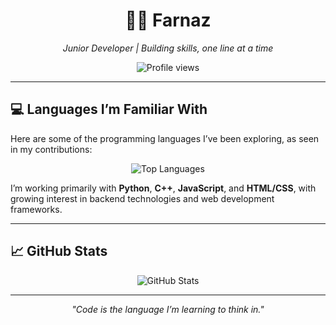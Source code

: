 <h1 align="center">👩‍💻 Farnaz</h1>
<p align="center"><i>Junior Developer | Building skills, one line at a time</i></p>

<p align="center">
  <img src="https://komarev.com/ghpvc/?username=farnaztr&label=Profile%20views&color=27ae60&style=flat" alt="Profile views" />
</p>

---

## 💻 Languages I’m Familiar With

Here are some of the programming languages I’ve been exploring, as seen in my contributions:

<p align="center">
  <img src="https://github-readme-stats.vercel.app/api/top-langs/?username=farnaztr&layout=compact&langs_count=6&theme=tokyonight" alt="Top Languages" />
</p>

I’m working primarily with **Python**, **C++**, **JavaScript**, and **HTML/CSS**, with growing interest in backend technologies and web development frameworks.

---

## 📈 GitHub Stats

<p align="center">
  <img src="https://github-readme-stats.vercel.app/api?username=farnaztr&show_icons=true&count_private=true&theme=tokyonight" alt="GitHub Stats" />
</p>

---

<p align="center">
  <i>"Code is the language I’m learning to think in."</i>
</p>
